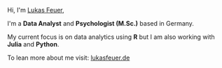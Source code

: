 <!---
lukasfeuer/lukasfeuer is a ✨ special ✨ repository because its `README.md` (this file) appears on your GitHub profile.
You can click the Preview link to take a look at your changes.

- 👋 Hi, I’m @lukasfeuer
- 👀 I’m interested in ...
- 🌱 I’m currently learning ...
- 💞️ I’m looking to collaborate on ...
- 📫 How to reach me ...
--->

Hi, I'm [Lukas Feuer](https://github.com/lukasfeuer/lukasfeuer),

I'm a **Data Analyst** and **Psychologist (M.Sc.)** based in Germany.

My current focus is on data analytics using **R** but I am also working with **Julia** and **Python**. 

To lean more about me visit: [lukasfeuer.de](lukasfeuer.de)
